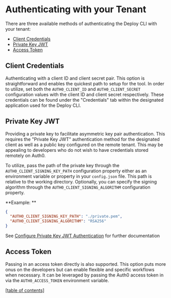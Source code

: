 # Authenticating with your Tenant

There are three available methods of authenticating the Deploy CLI with your tenant:

- [Client Credentials](#client-credentials)
- [Private Key JWT](#private-key-JWT)
- [Access Token](#access-token)

## Client Credentials

Authenticating with a client ID and client secret pair. This option is straightforward and enables the quickest path to setup for the tool. In order to utilize, set both the `AUTH0_CLIENT_ID` and `AUTH0_CLIENT_SECRET` configuration values with the client ID and client secret respectively. These credentials can be found under the "Credentials" tab within the designated application used for the Deploy CLI.

## Private Key JWT

Providing a private key to facilitate asymmetric key pair authentication. This requires the "Private Key JWT" authentication method for the designated client as well as a public key configured on the remote tenant. This may be appealing to developers who do not wish to have credentials stored remotely on Auth0.

To utilize, pass the path of the private key through the `AUTH0_CLIENT_SIGNING_KEY_PATH` configuration property either as an environment variable or property in your `config.json` file. This path is relative to the working directory. Optionally, you can specify the signing algorithm through the `AUTH0_CLIENT_SIGNING_ALGORITHM` configuration property.

**Example: **

```json
{
  "AUTH0_CLIENT_SIGNING_KEY_PATH": "./private.pem",
  "AUTH0_CLIENT_SIGNING_ALGORITHM": "RSA256"
}
```

See [Configure Private Key JWT Authentication](https://auth0.com/docs/get-started/applications/configure-private-key-jwt) for further documentation

## Access Token

Passing in an access token directly is also supported. This option puts more onus on the developers but can enable flexible and specific workflows when necessary. It can be leveraged by passing the Auth0 access token in via the `AUTH0_ACCESS_TOKEN` environment variable.

[[table of contents]](../README.md#documentation)
